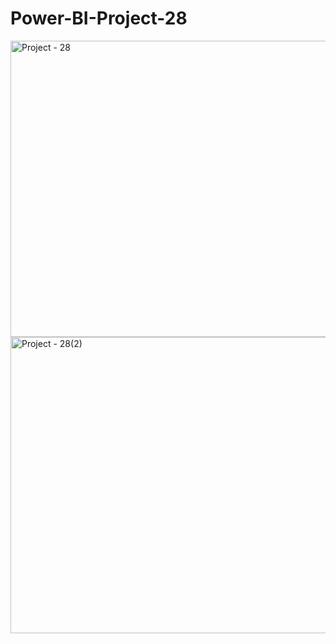 # Power-BI-Project-28

<img width="844" height="474" alt="Project - 28" src="https://github.com/user-attachments/assets/db958faa-e3ab-4543-9cc9-fe63ebe02005" />

<img width="844" height="474" alt="Project - 28(2)" src="https://github.com/user-attachments/assets/d0bdb690-9053-4e8a-9145-a06cbade04a1" />
